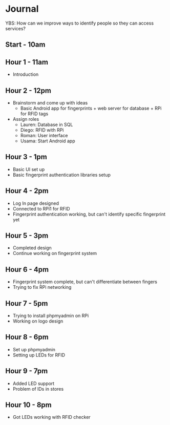 # Journal

YBS: How can we improve ways to identify people so they can access services?

## Start - 10am

## Hour 1 - 11am
- Introduction

## Hour 2 - 12pm
- Brainstorm and come up with ideas
  - Basic Android app for fingerprints + web server for database + RPi for RFID tags
- Assign roles
  - Lauren: Database in SQL
  - Diego: RFID with RPi
  - Roman: User interface
  - Usama: Start Android app

## Hour 3 - 1pm
- Basic UI set up
- Basic fingerprint authentication libraries setup

## Hour 4 - 2pm
- Log In page designed
- Connected to RPi1 for RFID
- Fingerprint authentication working, but can't identify specific fingerprint yet

## Hour 5 - 3pm
- Completed design
- Continue working on fingerprint system

## Hour 6 - 4pm
- Fingerprint system complete, but can't differentiate between fingers
- Trying to fix RPi networking

## Hour 7 - 5pm
- Trying to install phpmyadmin on RPi
- Working on logo design

## Hour 8 - 6pm
- Set up phpmyadmin
- Setting up LEDs for RFID

## Hour 9 - 7pm
- Added LED support
- Problem of IDs in stores

## Hour 10 - 8pm
- Got LEDs working with RFID checker